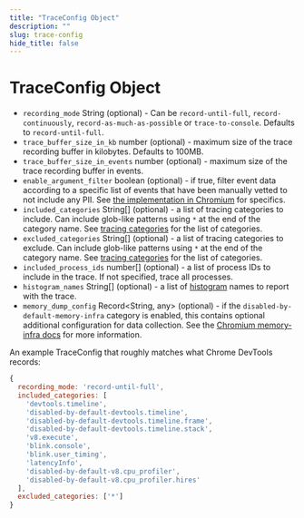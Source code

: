 ```yaml
---
title: "TraceConfig Object"
description: ""
slug: trace-config
hide_title: false
---
```


# TraceConfig Object

* `recording_mode` String (optional) - Can be `record-until-full`, `record-continuously`, `record-as-much-as-possible` or `trace-to-console`. Defaults to `record-until-full`.
* `trace_buffer_size_in_kb` number (optional) - maximum size of the trace
  recording buffer in kilobytes. Defaults to 100MB.
* `trace_buffer_size_in_events` number (optional) - maximum size of the trace
  recording buffer in events.
* `enable_argument_filter` boolean (optional) - if true, filter event data
  according to a specific list of events that have been manually vetted to not
  include any PII. See [the implementation in
  Chromium][trace_event_args_whitelist.cc] for specifics.
* `included_categories` String[] (optional) - a list of tracing categories to
  include. Can include glob-like patterns using `*` at the end of the category
  name. See [tracing categories][] for the list of categories.
* `excluded_categories` String[] (optional) - a list of tracing categories to
  exclude. Can include glob-like patterns using `*` at the end of the category
  name. See [tracing categories][] for the list of categories.
* `included_process_ids` number[] (optional) - a list of process IDs to
  include in the trace. If not specified, trace all processes.
* `histogram_names` String[] (optional) - a list of [histogram][] names to report
  with the trace.
* `memory_dump_config` Record<String, any> (optional) - if the
  `disabled-by-default-memory-infra` category is enabled, this contains
  optional additional configuration for data collection. See the [Chromium
  memory-infra docs][memory-infra docs] for more information.

An example TraceConfig that roughly matches what Chrome DevTools records:

```js
{
  recording_mode: 'record-until-full',
  included_categories: [
    'devtools.timeline',
    'disabled-by-default-devtools.timeline',
    'disabled-by-default-devtools.timeline.frame',
    'disabled-by-default-devtools.timeline.stack',
    'v8.execute',
    'blink.console',
    'blink.user_timing',
    'latencyInfo',
    'disabled-by-default-v8.cpu_profiler',
    'disabled-by-default-v8.cpu_profiler.hires'
  ],
  excluded_categories: ['*']
}
```

[tracing categories]: https://chromium.googlesource.com/chromium/src/+/master/base/trace_event/builtin_categories.h
[memory-infra docs]: https://chromium.googlesource.com/chromium/src/+/master/docs/memory-infra/memory_infra_startup_tracing.md#the-advanced-way
[trace_event_args_whitelist.cc]: https://chromium.googlesource.com/chromium/src/+/master/services/tracing/public/cpp/trace_event_args_whitelist.cc
[histogram]: https://chromium.googlesource.com/chromium/src.git/+/HEAD/tools/metrics/histograms/README.md
